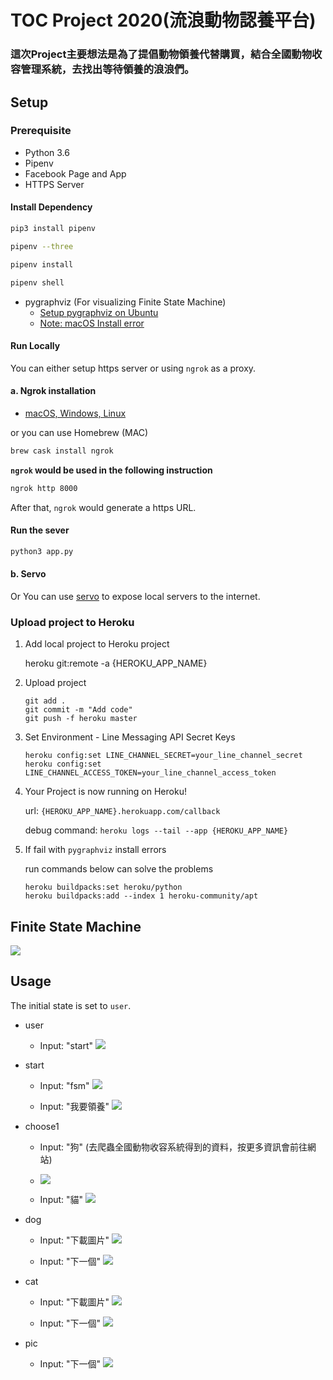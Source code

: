 # TOC Project 2020(流浪動物認養平台)
### 這次Project主要想法是為了提倡動物領養代替購買，結合全國動物收容管理系統，去找出等待領養的浪浪們。
## Setup

### Prerequisite
* Python 3.6
* Pipenv
* Facebook Page and App
* HTTPS Server

#### Install Dependency
```sh
pip3 install pipenv

pipenv --three

pipenv install

pipenv shell
```

* pygraphviz (For visualizing Finite State Machine)
    * [Setup pygraphviz on Ubuntu](http://www.jianshu.com/p/a3da7ecc5303)
	* [Note: macOS Install error](https://github.com/pygraphviz/pygraphviz/issues/100)

#### Run Locally
You can either setup https server or using `ngrok` as a proxy.

#### a. Ngrok installation
* [ macOS, Windows, Linux](https://ngrok.com/download)

or you can use Homebrew (MAC)
```sh
brew cask install ngrok
```

**`ngrok` would be used in the following instruction**

```sh
ngrok http 8000
```

After that, `ngrok` would generate a https URL.

#### Run the sever

```sh
python3 app.py
```

#### b. Servo

Or You can use [servo](http://serveo.net/) to expose local servers to the internet.
### Upload project to Heroku

1. Add local project to Heroku project

	heroku git:remote -a {HEROKU_APP_NAME}

2. Upload project

	```
	git add .
	git commit -m "Add code"
	git push -f heroku master
	```

3. Set Environment - Line Messaging API Secret Keys

	```
	heroku config:set LINE_CHANNEL_SECRET=your_line_channel_secret
	heroku config:set LINE_CHANNEL_ACCESS_TOKEN=your_line_channel_access_token
	```

4. Your Project is now running on Heroku!

	url: `{HEROKU_APP_NAME}.herokuapp.com/callback`

	debug command: `heroku logs --tail --app {HEROKU_APP_NAME}`

5. If fail with `pygraphviz` install errors

	run commands below can solve the problems
	```
	heroku buildpacks:set heroku/python
	heroku buildpacks:add --index 1 heroku-community/apt
	```

## Finite State Machine
![](https://i.imgur.com/I7uDz4l.png)


## Usage
The initial state is set to `user`.
* user
	* Input: "start"
		![](https://i.imgur.com/vEByMmm.jpg)

* start
    * Input: "fsm"
		![](https://i.imgur.com/uu75IEo.jpg)
    
    
    * Input: "我要領養"
        ![](https://i.imgur.com/96v5l88.jpg)

* choose1
    * Input: "狗" (去爬蟲全國動物收容系統得到的資料，按更多資訊會前往網站)
    * ![](https://i.imgur.com/4BvUMCU.jpg)

    * Input: "貓"
    ![](https://i.imgur.com/ThB2RIi.jpg)

* dog
    * Input: "下載圖片"
     ![](https://i.imgur.com/A5OR3nt.jpg)


    * Input: "下一個"
     ![](https://i.imgur.com/EVxGcuY.jpg)


* cat
    * Input: "下載圖片"
     ![](https://i.imgur.com/NCTK5Qv.jpg)

    * Input: "下一個"
     ![](https://i.imgur.com/mSBuHVN.jpg)
* pic
    * Input: "下一個"
    ![](https://i.imgur.com/mSBuHVN.jpg)
